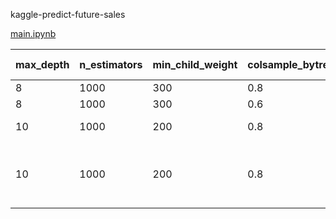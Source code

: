kaggle-predict-future-sales

[main.ipynb](https://nbviewer.jupyter.org/github/charlychiu/kaggle-predict-future-sales/blob/master/main.ipynb)

|max_depth|n_estimators|min_child_weight|colsample_bytree|validation_0|validation_1|submit score|note|
|--|--|--|--|--|--|--|--|
|8|1000|300|0.8|0.813137|0.905782|0.90646|*best one|
|8|1000|300|0.6|0.820428|0.904658|0.91788||
|10|1000|200|0.8|0.804821|0.901044|0.92135|seems that overfitting|
|10|1000|200|0.8|0.825712|0.906237|0.91378|remain only feature importance top 25 |
